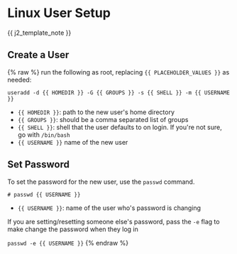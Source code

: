 <!--
SPDX-FileCopyrightText: 2020 - 2025 Eli Array Minkoff

SPDX-License-Identifier: CC-BY-SA-4.0
-->

# Linux User Setup

{{ j2_template_note }}

## Create a User
{% raw %}
run the following as root, replacing `{{ PLACEHOLDER_VALUES }}` as needed:

 `useradd -d {{ HOMEDIR }} -G {{ GROUPS }} -s {{ SHELL }} -m {{ USERNAME }}`

   * `{{ HOMEDIR }}`: path to the new user's home directory
   * `{{ GROUPS }}`: should be a comma separated list of groups
   * `{{ SHELL }}`: shell that the user defaults to on login. If you're not sure, go with `/bin/bash`
   * `{{ USERNAME }}` name of the new user

## Set Password

To set the password for the new user, use the `passwd` command.

`# passwd {{ USERNAME }}`

  * `{{ USERNAME }}`: name of the user who's password is changing

If you are setting/resetting someone else's password, pass the `-e` flag to make change the password when they log in

`passwd -e {{ USERNAME }}`
{% endraw %}
